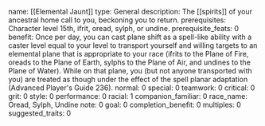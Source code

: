 name: [[Elemental Jaunt]]
type: General
description: The [[spirits]] of your ancestral home call to you, beckoning you to return.
prerequisites: Character level 15th, ifrit, oread, sylph, or undine.
prerequisite_feats: 0
benefit: Once per day, you can cast plane shift as a spell-like ability with a caster level equal to your level to transport yourself and willing targets to an elemental plane that is appropriate to your race (ifrits to the Plane of Fire, oreads to the Plane of Earth, sylphs to the Plane of Air, and undines to the Plane of Water). While on that plane, you (but not anyone transported with you) are treated as though under the effect of the spell planar adaptation (Advanced Player's Guide 236).
normal: 0
special: 0
teamwork: 0
critical: 0
grit: 0
style: 0
performance: 0
racial: 1
companion_familiar: 0
race_name: Oread, Sylph, Undine
note: 0
goal: 0
completion_benefit: 0
multiples: 0
suggested_traits: 0

